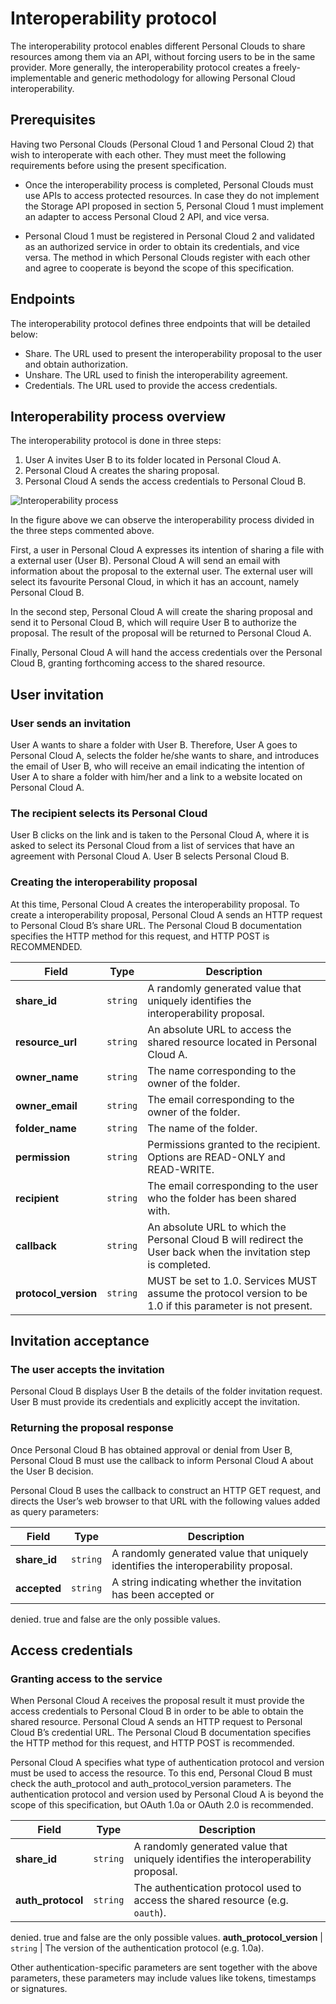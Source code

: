 Interoperability protocol
=========================

The interoperability protocol enables different Personal Clouds to share resources among them via an API, without forcing users to be in the same provider. More generally, the interoperability protocol creates a freely-implementable and generic methodology for allowing Personal Cloud interoperability.

## Prerequisites

Having two Personal Clouds (Personal Cloud 1 and Personal Cloud 2) that wish to interoperate with each other. They must meet the following requirements before using the present specification.

* Once the interoperability process is completed, Personal Clouds must use APIs to access protected resources. In case they do not implement the Storage API proposed in section 5, Personal Cloud 1 must implement an adapter to access Personal Cloud 2 API, and vice versa.

* Personal Cloud 1 must be registered in Personal Cloud 2 and validated as an authorized service in order to obtain its credentials, and vice versa. The method in which Personal Clouds register with each other and agree to cooperate is beyond the scope of this specification.

## Endpoints

The interoperability protocol defines three endpoints that will be detailed below:

* Share. The URL used to present the interoperability proposal to the user and obtain authorization.
* Unshare. The URL used to finish the interoperability agreement.
* Credentials. The URL used to provide the access credentials.

## Interoperability process overview

The interoperability protocol is done in three steps:

1. User A invites User B to its folder located in Personal Cloud A.
2. Personal Cloud A creates the sharing proposal.
3. Personal Cloud A sends the access credentials to Personal Cloud B.

![Interoperability process](https://raw.githubusercontent.com/cloudspaces/interop-protocol/master/images/interop_process.png)

In the figure above we can observe the interoperability process divided in the three steps commented above.

First, a user in Personal Cloud A expresses its intention of sharing a file with a external user (User B). Personal Cloud A will send an email with information about the proposal to the external user. The external user will select its favourite Personal Cloud, in which it has an account, namely Personal Cloud B. 

In the second step, Personal Cloud A will create the sharing proposal and send it to Personal Cloud B, which will require User B to authorize the proposal. The result of the proposal will be returned to Personal Cloud A. 

Finally, Personal Cloud A will hand the access credentials over the Personal Cloud B, granting forthcoming access to the shared resource.

## User invitation

### User sends an invitation

User A wants to share a folder with User B. Therefore, User A goes to Personal Cloud A, selects the folder he/she wants to share, and introduces the email of User B, who will receive an email indicating the intention of User A to share a folder with him/her and a link to a website located on Personal Cloud A.

### The recipient selects its Personal Cloud

User B clicks on the link and is taken to the Personal Cloud A, where it is asked to select its Personal Cloud from a list of services that have an agreement with Personal Cloud A. User B selects Personal Cloud B.

### Creating the interoperability proposal

At this time, Personal Cloud A creates the interoperability proposal. To create a interoperability proposal, Personal Cloud A sends an HTTP request to Personal Cloud B’s share URL. The Personal Cloud B documentation specifies the HTTP method for this request, and HTTP POST is RECOMMENDED.

Field | Type | Description
--- | --- | ---
**share_id** | `string` | A randomly generated value that uniquely identifies the interoperability proposal.
**resource_url** | `string` | An absolute URL to access the shared resource located in Personal Cloud A.
**owner_name** | `string` | The name corresponding to the owner of the folder.
**owner_email** | `string` | The email corresponding to the owner of the folder.
**folder_name** | `string` | The name of the folder.
**permission** | `string` | Permissions granted to the recipient. Options are READ-ONLY and READ-WRITE.
**recipient** | `string` | The email corresponding to the user who the folder has been shared with.
**callback** | `string` | An absolute URL to which the Personal Cloud B will redirect the User back when the invitation step is completed.
**protocol_version** | `string` | MUST be set to 1.0. Services MUST assume the protocol version to be 1.0 if this parameter is not present.


## Invitation acceptance

### The user accepts the invitation

Personal Cloud B displays User B the details of the folder invitation request. User B must provide its credentials and explicitly accept the invitation.


### Returning the proposal response

Once Personal Cloud B has obtained approval or denial from User B, Personal Cloud B must use the callback to inform Personal Cloud A about the User B decision.

Personal Cloud B uses the callback to construct an HTTP GET request, and directs the User’s web browser to that URL with the following values added as query parameters:

Field | Type | Description
--- | --- | ---
**share_id** | `string` | A randomly generated value that uniquely identifies the interoperability proposal.
**accepted** | `string` | A string indicating whether the invitation has been accepted or
denied. true and false are the only possible values.


## Access credentials

### Granting access to the service

When Personal Cloud A receives the proposal result it must provide the access credentials to Personal Cloud B in order to be able to obtain the shared resource. Personal Cloud A sends an HTTP request to Personal Cloud B’s credential URL. The Personal Cloud B documentation specifies the HTTP method for this request, and HTTP POST is recommended.

Personal Cloud A specifies what type of authentication protocol and version must be used to access the resource. To this end, Personal Cloud B must check the auth_protocol and auth_protocol_version parameters. The authentication protocol and version used by Personal Cloud A is beyond the scope of this specification, but OAuth 1.0a or OAuth 2.0 is recommended.

Field | Type | Description
--- | --- | ---
**share_id** | `string` | A randomly generated value that uniquely identifies the interoperability proposal.
**auth_protocol** | `string` | The authentication protocol used to access the shared resource (e.g. `oauth`).
denied. true and false are the only possible values.
**auth_protocol_version** | `string` | The version of the authentication protocol (e.g. 1.0a).

Other authentication-specific parameters are sent together with the above parameters, these parameters may include values like tokens, timestamps or signatures.
